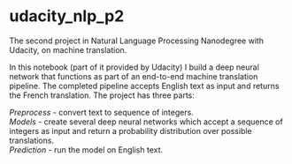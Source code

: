 # udacity_nlp_p2
The second project in Natural Language Processing Nanodegree with Udacity, on machine translation.

In this notebook (part of it provided by Udacity) I build a deep neural network that functions as part of an end-to-end machine translation pipeline. The completed pipeline accepts English text as input and returns the French translation. The project has three parts:
  
  _Preprocess_ - convert text to sequence of integers.<br>
  _Models_ - create several deep neural networks which accept a sequence of integers as input and return a probability distribution over possible translations.<br>
  _Prediction_ - run the model on English text.
